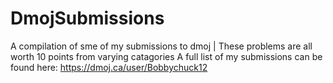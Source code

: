 # DmojSubmissions
A compilation of sme of my submissions to dmoj | These problems are all worth 10 points from varying catagories
A full list of my submissions can be found here: https://dmoj.ca/user/Bobbychuck12
